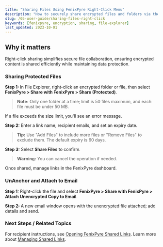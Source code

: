 ```yaml
---
title: "Sharing Files Using FenixPyre Right-Click Menu"
description: "How to securely share encrypted files and folders via the right-click menu in File Explorer."
slug: /05-user-guide/sharing-files-right-click
keywords: [fenixpyre, encryption, sharing, file-explorer]
last_updated: 2023-10-01
---
```


## Why it matters
Right-click sharing simplifies secure file collaboration, ensuring encrypted content is shared efficiently while maintaining data protection.

### Sharing Protected Files
**Step 1:** In File Explorer, right-click an encrypted folder or file, then select **FenixPyre > Share with FenixPyre > Share (Protected)**.

> **Note:** Only one folder at a time; limit is 50 files maximum, and each file must be under 50 MB.

<!-- IMG: ./media/05-user-guide/right-click-share-screenshot.png | Alt: File Explorer right-click menu for sharing -->

If a file exceeds the size limit, you'll see an error message.

**Step 2:** Enter a link name, recipient emails, and set an expiry date.

> **Tip:** Use "Add Files" to include more files or "Remove Files" to exclude them. The default expiry is 60 days.

<!-- IMG: ./media/05-user-guide/share-options-screenshot.png | Alt: Sharing dialog with link name and email fields -->

**Step 3:** Select **Share Files** to confirm.

> **Warning:** You can cancel the operation if needed.

Once shared, manage links in the FenixPyre dashboard.

### UnAnchor and Attach to Email
**Step 1:** Right-click the file and select **FenixPyre > Share with FenixPyre > Attach Unencrypted Copy to Email**.

<!-- IMG: ./media/05-user-guide/attach-email-screenshot.png | Alt: Right-click option for attaching unencrypted copy -->

**Step 2:** A new email window opens with the unencrypted file attached; add details and send.

### Next Steps / Related Topics
For recipient instructions, see [Opening FenixPyre Shared Links](/06-recipient-guide/opening-shared-link-from-onedrive). Learn more about [Managing Shared Links](/04-admin-guide/managing-shared-links).